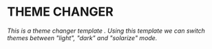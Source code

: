 # THEME CHANGER
<em>This is a theme changer template .
Using this template we can switch themes between "light", "dark" and "solarize" mode.
